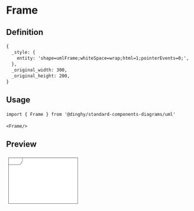 # Frame

## Definition

```
{
  _style: { 
    entity: 'shape=umlFrame;whiteSpace=wrap;html=1;pointerEvents=0;',
  },
  _original_width: 300,
  _original_height: 200,
}
```

## Usage

```
import { Frame } from '@dinghy/standard-components-diagrams/uml'

<Frame/>
```

## Preview

<img src="./frame.png" width="200"/>
